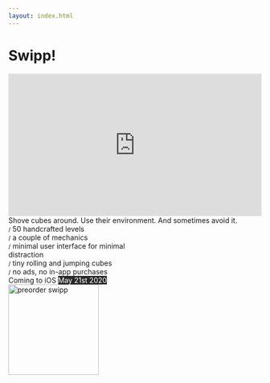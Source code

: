 ```yaml
---
layout: index.html
---
```


<style>
.trailer {
  position: relative;
  padding-bottom: 56.25%;
  padding-top: 0;
  height: 0;
  overflow: hidden;
  width: 100% !important;
  max-width: 100%;
}
.trailer iframe, .trailer object, .trailer embed {
  position: absolute;
  top: 0;
  left: 0;
  width: 100%;
  height: 100%;
}
.features {
  width: 288px;
  max-width: 100%;
  text-align: left;
}
.inverted {
  background-color: #292929;
  color: white;
}
.appstore {
  width: 180px;
  max-width: 100%;
}
</style>

# Swipp!

<div class="trailer">
<iframe src="https://www.youtube.com/embed/pQrF3NbaY8E?wmode=opaque" frameborder="0" allowfullscreen></iframe>
</div>

<div>
Shove cubes around. Use their environment. And sometimes avoid it.
</div>

<div class="features">
<small>/</small>&nbsp;50 handcrafted levels<br>
<small>/</small>&nbsp;a couple of mechanics<br>
<small>/</small>&nbsp;minimal user interface for minimal distraction<br>
<small>/</small>&nbsp;tiny rolling and jumping cubes<br>
<small>/</small>&nbsp;no ads, no in-app purchases<br>
</div>

<div>
Coming to iOS <span class="inverted">May 21st 2020</span>
</div>

<div><a href="https://itunes.apple.com/app/swipp/id1375768062"><img class="appstore" src="/img/appstore-preorder.svg" alt="preorder swipp"/></a></div>

<!--<div><a href="https://itunes.apple.com/app/swipp/id1375768062"><img class="appstore" src="/img/appstore.svg" alt="buy swipp"/></a></div>-->
